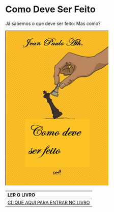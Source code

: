 # Como Deve Ser Feito
Já sabemos o que deve ser feito: Mas como?

![AltText](https://github.com/JeanPaulo-Eletron/Como_Deve_Ser_Feito/blob/master/capa.png)

| LER O LIVRO                                    |
| :--------------------------------------------- |
| [CLIQUE AQUI PARA ENTRAR NO LIVRO](Sumário.md) |
